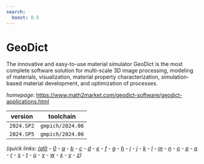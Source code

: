 ```yaml
---
search:
  boost: 0.5
---
```

# GeoDict

The innovative and easy-to-use material simulator GeoDict is the most complete software solution for multi-scale 3D image processing, modeling of materials, visualization, material property characterization, simulation-based material development, and optimization of processes.

*homepage*: <https://www.math2market.com/geodict-software/geodict-applications.html>

version | toolchain
--------|----------
``2024.SP2`` | ``gmpich/2024.06``
``2024.SP5`` | ``gmpich/2024.06``


*(quick links: [(all)](../index.md) - [0](../0/index.md) - [a](../a/index.md) - [b](../b/index.md) - [c](../c/index.md) - [d](../d/index.md) - [e](../e/index.md) - [f](../f/index.md) - [g](../g/index.md) - [h](../h/index.md) - [i](../i/index.md) - [j](../j/index.md) - [k](../k/index.md) - [l](../l/index.md) - [m](../m/index.md) - [n](../n/index.md) - [o](../o/index.md) - [p](../p/index.md) - [q](../q/index.md) - [r](../r/index.md) - [s](../s/index.md) - [t](../t/index.md) - [u](../u/index.md) - [v](../v/index.md) - [w](../w/index.md) - [x](../x/index.md) - [y](../y/index.md) - [z](../z/index.md))*

